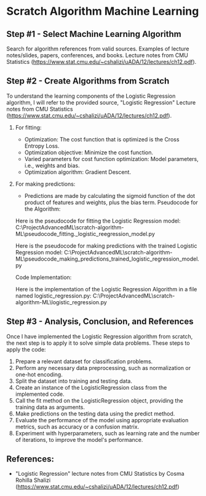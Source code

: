 # Scratch Algorithm Machine Learning

## Step #1 - Select Machine Learning Algorithm
Search for algorithm references from valid sources. Examples of lecture notes/slides, papers, conferences, and books.
Lecture notes from CMU Statistics (https://www.stat.cmu.edu/~cshalizi/uADA/12/lectures/ch12.pdf).

## Step #2 - Create Algorithms from Scratch

To understand the learning components of the Logistic Regression algorithm, I will refer to the provided source, "Logistic Regression" Lecture notes from CMU Statistics (https://www.stat.cmu.edu/~cshalizi/uADA/12/lectures/ch12.pdf).

1. For fitting:
    * Optimization: The cost function that is optimized is the Cross Entropy Loss.
    * Optimization objective: Minimize the cost function.
    * Varied parameters for cost function optimization: Model parameters, i.e., weights and bias.
    * Optimization algorithm: Gradient Descent.

2. For making predictions:
    * Predictions are made by calculating the sigmoid function of the dot product of features and weights, plus the bias term.
    Pseudocode for the Algorithm:
    
    Here is the pseudocode for fitting the Logistic Regression model:
    C:\ProjectAdvancedML\scratch-algorithm-ML\pseudocode_fitting._logistic_reegression_model.py

    Here is the pseudocode for making predictions with the trained Logistic Regression model:
    C:\ProjectAdvancedML\scratch-algorithm-ML\pseudocode_making_predictions_trained_logistic_regression_model.py

    Code Implementation:
    
    Here is the implementation of the Logistic Regression Algorithm in a file named logistic_regression.py:
    C:\ProjectAdvancedML\scratch-algorithm-ML\logistic_regression.py

## Step #3 - Analysis, Conclusion, and References

Once I have implemented the Logistic Regression algorithm from scratch, the next step is to apply it to solve simple data problems. These steps to apply the code:
1. Prepare a relevant dataset for classification problems.
2. Perform any necessary data preprocessing, such as normalization or one-hot encoding.
3. Split the dataset into training and testing data.
4. Create an instance of the LogisticRegression class from the implemented code.
5. Call the fit method on the LogisticRegression object, providing the training data as arguments.
6. Make predictions on the testing data using the predict method.
7. Evaluate the performance of the model using appropriate evaluation metrics, such as accuracy or a confusion matrix.
8. Experiment with hyperparameters, such as learning rate and the number of iterations, to improve the model's performance.

## References:

* "Logistic Regression" lecture notes from CMU Statistics by Cosma Rohilla Shalizi (https://www.stat.cmu.edu/~cshalizi/uADA/12/lectures/ch12.pdf)